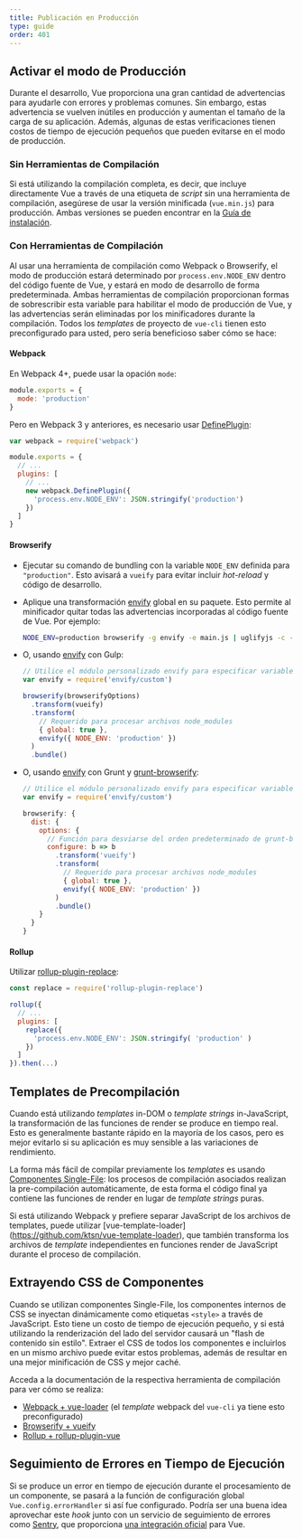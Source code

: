 ```yaml
---
title: Publicación en Producción
type: guide
order: 401
---
```


## Activar el modo de Producción

Durante el desarrollo, Vue proporciona una gran cantidad de advertencias para ayudarle con errores y problemas comunes. Sin embargo, estas advertencia se vuelven inútiles en producción y aumentan el tamaño de la carga de su aplicación. Además, algunas de estas verificaciones tienen costos de tiempo de ejecución pequeños que pueden evitarse en el modo de producción.

### Sin Herramientas de Compilación

Si está utilizando la compilación completa, es decir, que incluye directamente Vue a través de una etiqueta de _script_ sin una herramienta de compilación, asegúrese de usar la versión minificada (`vue.min.js`) para producción. Ambas versiones se pueden encontrar en la [Guía de instalación](installation.html#Direct-lt-script-gt-Include).

### Con Herramientas de Compilación

Al usar una herramienta de compilación como Webpack o Browserify, el modo de producción estará determinado por `process.env.NODE_ENV` dentro del código fuente de Vue, y estará en modo de desarrollo de forma predeterminada. Ambas herramientas de compilación proporcionan formas de sobrescribir esta variable para habilitar el modo de producción de Vue, y las advertencias serán eliminadas por los minificadores durante la compilación. Todos los _templates_ de proyecto de `vue-cli` tienen esto preconfigurado para usted, pero sería beneficioso saber cómo se hace:

#### Webpack

En Webpack 4+, puede usar la opación `mode`:

``` js
module.exports = {
  mode: 'production'
}
```

Pero en Webpack 3 y anteriores, es necesario usar [DefinePlugin](https://webpack.js.org/plugins/define-plugin/):

``` js
var webpack = require('webpack')

module.exports = {
  // ...
  plugins: [
    // ...
    new webpack.DefinePlugin({
      'process.env.NODE_ENV': JSON.stringify('production')
    })
  ]
}
```
#### Browserify

- Ejecutar su comando de bundling con la variable `NODE_ENV` definida para `"production"`. Esto avisará a `vueify` para evitar incluir _hot-reload_ y código de desarrollo.

- Aplique una transformación [envify](https://github.com/hughsk/envify) global en su paquete. Esto permite al minificador quitar todas las advertencias incorporadas al código fuente de Vue. Por ejemplo:

  ``` bash
  NODE_ENV=production browserify -g envify -e main.js | uglifyjs -c -m > build.js
  ```

- O, usando [envify](https://github.com/hughsk/envify) con Gulp:

  ``` js
  // Utilice el módulo personalizado envify para especificar variables de entorno
  var envify = require('envify/custom')

  browserify(browserifyOptions)
    .transform(vueify)
    .transform(
      // Requerido para procesar archivos node_modules
      { global: true },
      envify({ NODE_ENV: 'production' })
    )
    .bundle()
  ```

- O, usando [envify](https://github.com/hughsk/envify) con Grunt y [grunt-browserify](https://github.com/jmreidy/grunt-browserify):

  ``` js
  // Utilice el módulo personalizado envify para especificar variables de entorno
  var envify = require('envify/custom')

  browserify: {
    dist: {
      options: {
        // Función para desviarse del orden predeterminado de grunt-browserify
        configure: b => b
          .transform('vueify')
          .transform(
            // Requerido para procesar archivos node_modules
            { global: true },
            envify({ NODE_ENV: 'production' })
          )
          .bundle()
      }
    }
  }
  ```

#### Rollup

Utilizar [rollup-plugin-replace](https://github.com/rollup/rollup-plugin-replace):

``` js
const replace = require('rollup-plugin-replace')

rollup({
  // ...
  plugins: [
    replace({
      'process.env.NODE_ENV': JSON.stringify( 'production' )
    })
  ]
}).then(...)
```

## Templates de Precompilación

Cuando está utilizando _templates_ in-DOM o _template strings_ in-JavaScript, la transformación de las funciones de render se produce en tiempo real. Esto es generalmente bastante rápido en la mayoría de los casos, pero es mejor evitarlo si su aplicación es muy sensible a las variaciones de rendimiento.

La forma más fácil de compilar previamente los _templates_ es usando [Componentes Single-File](single-file-components.html): los procesos de compilación asociados realizan la pre-compilación automáticamente, de esta forma el código final ya contiene las funciones de render en lugar de _template strings_ puras.

Si está utilizando Webpack y prefiere separar JavaScript de los archivos de templates, puede utilizar \[vue-template-loader\] (https://github.com/ktsn/vue-template-loader), que también transforma los archivos de _template_ independientes en funciones render de JavaScript durante el proceso de compilación.

## Extrayendo CSS de Componentes

Cuando se utilizan componentes Single-File, los componentes internos de CSS se inyectan dinámicamente como etiquetas `<style>` a través de JavaScript. Esto tiene un costo de tiempo de ejecución pequeño, y si está utilizando la renderización del lado del servidor causará un "flash de contenido sin estilo". Extraer el CSS de todos los componentes e incluirlos en un mismo archivo puede evitar estos problemas, además de resultar en una mejor minificación de CSS y mejor caché.

Acceda a la documentación de la respectiva herramienta de compilación para ver cómo se realiza:

- [Webpack + vue-loader](https://vue-loader.vuejs.org/en/configurations/extract-css.html) (el _template_ webpack del `vue-cli` ya tiene esto preconfigurado)
- [Browserify + vueify](https://github.com/vuejs/vueify#css-extraction)
- [Rollup + rollup-plugin-vue](https://vuejs.github.io/rollup-plugin-vue/#/en/2.3/?id=custom-handler)

## Seguimiento de Errores en Tiempo de Ejecución

Si se produce un error en tiempo de ejecución durante el procesamiento de un componente, se pasará a la función de configuración global `Vue.config.errorHandler` si así fue configurado. Podría ser una buena idea aprovechar este _hook_ junto con un servicio de seguimiento de errores como [Sentry](https://sentry.io), que proporciona [una integración oficial](https://sentry.io/for/vue/) para Vue.